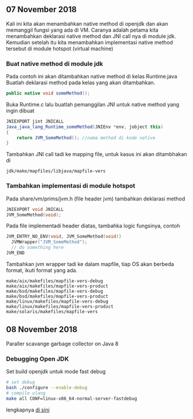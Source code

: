 ## 07 November 2018

Kali ini kita akan menambahkan native method di openjdk dan akan memanggil fungsi yang ada di VM.
Caranya adalah petama kita menambahkan deklarasi native method dan JNI call nya di module jdk. Kemudian setelah itu kita menambahkan implementasi native method tersebut di module hotspot (virtual machine)

### Buat native method di module jdk

Pada contoh ini akan ditambahkan native method di kelas Runtime.java
Buatlah deklarasi method pada kelas yang akan ditambahkan.
```java
public native void someMethod();
```
Buka Runtime.c lalu buatlah pemanggilan JNI untuk native method yang ingin dibuat
```java
JNIEXPORT jint JNICALL
Java_java_lang_Runtime_someMethod(JNIEnv *env, jobject this)
{
    return JVM_SomeMethod(); //nama method di kode native
}
```
Tambahkan JNI call tadi ke mapping file, untuk kasus ini akan ditambhakan di
```
jdk/make/mapfiles/libjava/mapfile-vers
```

### Tambahkan implementasi di module hotspot
Pada share/vm/prims/jvm.h (file header jvm) tambahkan deklarasi method
```c++
JNIEXPORT void JNICALL
JVM_SomeMethod(void);
```

Pada file implementadi header diatas, tambahka logic fungsinya, contoh
```c++
JVM_ENTRY_NO_ENV(void, JVM_SomeMethod(void))
  JVMWrapper("JVM_SomeMethod");
  // do something here
JVM_END
```

Tambahkan jvm wrapper tadi ke dalam mapfile, tiap OS akan berbeda format, ikuti format yang ada.
```
make/aix/makefiles/mapfile-vers-debug
make/aix/makefiles/mapfile-vers-product
make/bsd/makefiles/mapfile-vers-debug
make/bsd/makefiles/mapfile-vers-product
make/linux/makefiles/mapfile-vers-debug
make/linux/makefiles/mapfile-vers-product
make/solaris/makefiles/mapfile-vers
```

## 08 November 2018
Paraller scavange garbage collector on Java 8
### Debugging Open JDK
Set build openjdk untuk mode fast debug
```bash
# set debug
bash ./configure --enable-debug
# compile ulang
make all CONF=linux-x86_64-normal-server-fastdebug
```

lengkapnya [di sini](https://www.safaribooksonline.com/library/view/openjdk-cookbook/9781849698405/ch08s05.html)
